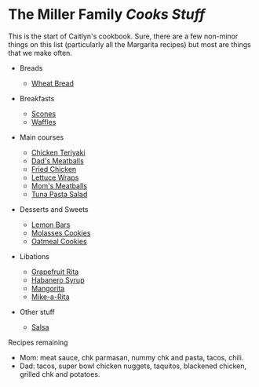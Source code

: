 # The Miller Family _Cooks Stuff_

This is the start of Caitlyn's cookbook. Sure, there are a few non-minor things on this list (particularly all the Margarita recipes) but most are things that we make often.

- Breads

  - [Wheat Bread](wheat-bread.pdf)

- Breakfasts

  - [Scones](scones.pdf)
  - [Waffles](waffles.pdf)

- Main courses

  - [Chicken Teriyaki](chicken-teriyaki.pdf)
  - [Dad's Meatballs](dads-meatballs.pdf)
  - [Fried Chicken](fried-chicken.pdf)
  - [Lettuce Wraps](lettuce-wraps.pdf)
  - [Mom's Meatballs](moms-meatballs.pdf)
  - [Tuna Pasta Salad](tuna-pasta-salad.pdf)

- Desserts and Sweets

  - [Lemon Bars](lemon-bars.pdf)
  - [Molasses Cookies](molasses-cookies.pdf)
  - [Oatmeal Cookies](oatmeal-cookies.pdf)

- Libations

  - [Grapefruit Rita](grapefruit-rita.pdf)
  - [Habanero Syrup](habanero-syrup.pdf)
  - [Mangorita](mango-rita.pdf)
  - [Mike-a-Rita](mike-a-rita.pdf)

- Other stuff
  - [Salsa](salsa.pdf)

Recipes remaining

- Mom: meat sauce, chk parmasan, nummy chk and pasta, tacos, chili.
- Dad: tacos, super bowl chicken nuggets, taquitos, blackened chicken, grilled chk and potatoes.

<!-- ls *.tex | sort | sed -r 's/.tex//;s/([-a-z]+)/* [\1](\1.pdf)/' >> readme.md -->
